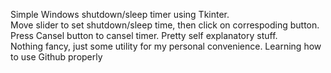 Simple Windows shutdown/sleep timer using Tkinter. <br>
Move slider to set shutdown/sleep time, then click on correspoding button. Press Cansel button to cansel timer. Pretty self explanatory stuff.  
Nothing fancy, just some utility for my personal convenience. Learning how to use Github properly  
